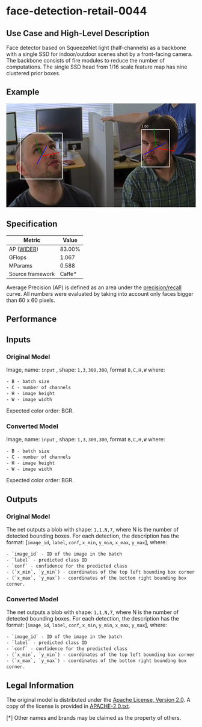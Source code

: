# face-detection-retail-0044

## Use Case and High-Level Description

Face detector based on SqueezeNet light (half-channels) as a backbone with a
single SSD for indoor/outdoor scenes shot by a front-facing camera. The backbone
consists of fire modules to reduce the number of computations. The single SSD
head from 1/16 scale feature map has nine clustered prior boxes.

## Example

![](./face-detection-retail-0044.png)

## Specification

| Metric                                                        | Value                   |
|---------------------------------------------------------------|-------------------------|
| AP ([WIDER](http://shuoyang1213.me/WIDERFACE/))               | 83.00%                  |
| GFlops                                                        | 1.067                   |
| MParams                                                       | 0.588                   |
| Source framework                                              | Caffe*                  |

Average Precision (AP) is defined as an area under the
[precision/recall](https://en.wikipedia.org/wiki/Precision_and_recall)
curve. All numbers were evaluated by taking into account only faces bigger than
60 x 60 pixels.

## Performance

## Inputs

### Original Model

Image, name: `input` , shape: `1,3,300,300`, format `B,C,H,W` where:

    - B - batch size
    - C - number of channels
    - H - image height
    - W - image width

Expected color order: BGR.

### Converted Model

Image, name: `input` , shape: `1,3,300,300`, format `B,C,H,W` where:

    - B - batch size
    - C - number of channels
    - H - image height
    - W - image width

Expected color order: BGR.

## Outputs

### Original Model

The net outputs a blob with shape: `1,1,N,7`, where N is the number of detected
bounding boxes. For each detection, the description has the format:
[`image_id`, `label`, `conf`, `x_min`, `y_min`, `x_max`, `y_max`],
where:

    - `image_id` - ID of the image in the batch
    - `label` - predicted class ID
    - `conf` - confidence for the predicted class
    - (`x_min`, `y_min`) - coordinates of the top left bounding box corner
    - (`x_max`, `y_max`) - coordinates of the bottom right bounding box corner.

### Converted Model

The net outputs a blob with shape: `1,1,N,7`, where N is the number of detected
bounding boxes. For each detection, the description has the format:
[`image_id`, `label`, `conf`, `x_min`, `y_min`, `x_max`, `y_max`],
where:

    - `image_id` - ID of the image in the batch
    - `label` - predicted class ID
    - `conf` - confidence for the predicted class
    - (`x_min`, `y_min`) - coordinates of the top left bounding box corner
    - (`x_max`, `y_max`) - coordinates of the bottom right bounding box corner.

## Legal Information

The original model is distributed under the
[Apache License, Version 2.0](https://raw.githubusercontent.com/opencv/training_toolbox_caffe/develop/LICENSE).
A copy of the license is provided in [APACHE-2.0.txt](../licenses/APACHE-2.0.txt).

[*] Other names and brands may be claimed as the property of others.
